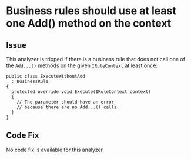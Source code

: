 # Business rules should use at least one Add() method on the context

## Issue
This analyzer is tripped if there is a business rule that does not call one of the `Add...()` methods on the given `IRuleContext` at least once:

```
public class ExecuteWithoutAdd  
  : BusinessRule
{
  protected override void Execute(IRuleContext context)
  {
    // The parameter should have an error
    // because there are no Add...() calls.
  }
}
```

## Code Fix

No code fix is available for this analyzer.